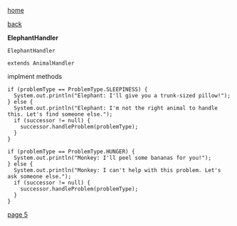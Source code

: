 [home](./page01.md)

[back](./page03.md)


**ElephantHandler**

```
ElephantHandler
```

```
extends AnimalHandler
```

implment methods

```
if (problemType == ProblemType.SLEEPINESS) {
  System.out.println("Elephant: I'll give you a trunk-sized pillow!");
} else {
  System.out.println("Elephant: I'm not the right animal to handle this. Let's find someone else.");
  if (successor != null) {
    successor.handleProblem(problemType);
  }
}
```

```
if (problemType == ProblemType.HUNGER) {
  System.out.println("Monkey: I'll peel some bananas for you!");
} else {
  System.out.println("Monkey: I can't help with this problem. Let's ask someone else.");
  if (successor != null) {
    successor.handleProblem(problemType);
  }
}
```  


[page 5](./page05.md)
